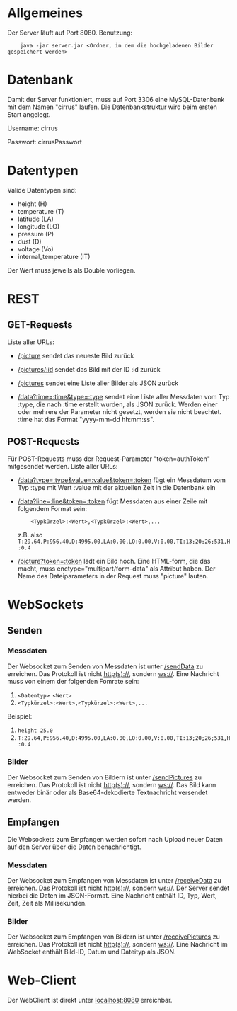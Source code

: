 # Allgemeines

Der Server läuft auf Port 8080.
Benutzung:

``` 
    java -jar server.jar <Ordner, in dem die hochgeladenen Bilder gespeichert werden>
```

# Datenbank

Damit der Server funktioniert, muss auf Port 3306 eine MySQL-Datenbank
mit dem Namen "cirrus" laufen.
Die Datenbankstruktur wird beim ersten Start angelegt.

Username: cirrus

Passwort: cirrusPasswort

# Datentypen
Valide Datentypen sind: 
  - height (H)
  - temperature (T)
  - latitude (LA)
  - longitude (LO)
  - pressure (P)
  - dust (D)
  - voltage (Vo)
  - internal_temperature (IT)

Der Wert muss jeweils als Double vorliegen.

# REST

## GET-Requests

Liste aller URLs:

  - [/picture](http://localhost:8080/picture) sendet das neueste Bild zurück

  - [/pictures/:id](http://localhost:8080/pictures/:id) sendet das Bild mit der ID :id zurück

  - [/pictures](http://localhost:8080/pictures) sendet eine Liste aller Bilder als JSON
    zurück

  - [/data?time=:time\&type=:type](http://localhost:8080/data?time=:time&type=:type) sendet
    eine Liste aller Messdaten vom Typ :type, die nach :time erstellt
    wurden, als JSON zurück. Werden einer oder mehrere der Parameter
    nicht gesetzt, werden sie nicht beachtet. :time hat das Format
    "yyyy-mm-dd hh:mm:ss".

## POST-Requests

Für POST-Requests muss der Request-Parameter "token=authToken" mitgesendet werden. Liste aller URLs:

  - [/data?type=:type\&value=:value\&token=:token](http://localhost:8080/data?type=:type&value=:value&token=:token) fügt
    ein Messdatum vom Typ :type mit Wert :value mit der aktuellen Zeit
    in die Datenbank ein

  - [/data?line=:line\&token=:token](http://localhost:8080/data?line=:line\&token=:token) fügt Messdaten aus einer Zeile mit 
    folgendem Format sein: 
    ```
        <Typkürzel>:<Wert>,<Typkürzel>:<Wert>,...
    ```
    z.B. also `T:29.64,P:956.40,D:4995.00,LA:0.00,LO:0.00,V:0.00,TI:13;20;26;531,H:0.4`

  - [/picture?token=:token](http://localhost:8080/picture\&token=:token) lädt ein Bild hoch. Eine HTML-form, die das
    macht, muss enctype="multipart/form-data" als Attribut haben. Der
    Name des Dateiparameters in der Request muss "picture" lauten.

# WebSockets

## Senden

### Messdaten

Der Websocket zum Senden von Messdaten ist unter
[/sendData](ws://localhost:8080/sendData) zu erreichen. Das Protokoll ist nicht
[http(s)://](http\(s\)://), sondern <ws://>. Eine Nachricht muss von einem der folgenden Fomrate sein:

1. `<Datentyp> <Wert>`
2. `<Typkürzel>:<Wert>,<Typkürzel>:<Wert>,...`

Beispiel:

1. `height 25.0`
2. `T:29.64,P:956.40,D:4995.00,LA:0.00,LO:0.00,V:0.00,TI:13;20;26;531,H:0.4`
### Bilder

Der Websocket zum Senden von Bildern ist unter
[/sendPictures](ws://localhost:8080/sendPictures) zu erreichen. Das Protokoll ist nicht
[http(s)://](http\(s\)://), sondern <ws://>. Das Bild kann entweder binär oder als Base64-dekodierte Textnachricht versendet werden.

## Empfangen

Die Websockets zum Empfangen werden sofort nach Upload neuer Daten auf
den Server über die Daten benachrichtigt.

### Messdaten

Der Websocket zum Empfangen von Messdaten ist unter
[/receiveData](ws://localhost:8080/receiveData) zu erreichen. Das Protokoll ist nicht
[http(s)://](http\(s\)://), sondern <ws://>. Der Server sendet hierbei die Daten im JSON-Format. Eine Nachricht enthält ID, Typ, Wert, Zeit, Zeit als Millisekunden.

### Bilder

Der Websocket zum Empfangen von Bildern ist unter
[/receivePictures](ws://localhost:8080/receivePictures) zu
erreichen. Das Protokoll ist nicht [http(s)://](http\(s\)://), sondern <ws://>. Eine Nachricht im WebSocket enthält Bild-ID, Datum und Dateityp als JSON.

# Web-Client
Der WebClient ist direkt unter [localhost:8080](http://localhost:8080) erreichbar.
